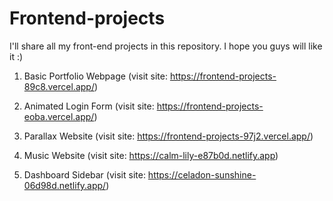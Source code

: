 # Frontend-projects
I'll share all my front-end projects in this repository. I hope you guys will like it :)

1) Basic Portfolio Webpage (visit site: https://frontend-projects-89c8.vercel.app/)

2) Animated Login Form (visit site: https://frontend-projects-eoba.vercel.app/)

3) Parallax Website (visit site: https://frontend-projects-97j2.vercel.app/)

4) Music Website (visit site: https://calm-lily-e87b0d.netlify.app)

5) Dashboard Sidebar (visit site: https://celadon-sunshine-06d98d.netlify.app/)
